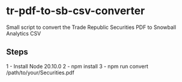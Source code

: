 # tr-pdf-to-sb-csv-converter

Small script to convert the Trade Republic Securities PDF to Snowball Analytics CSV

## Steps

1 - Install Node 20.10.0
2 - npm install
3 - npm run convert /path/to/your/Securities.pdf

